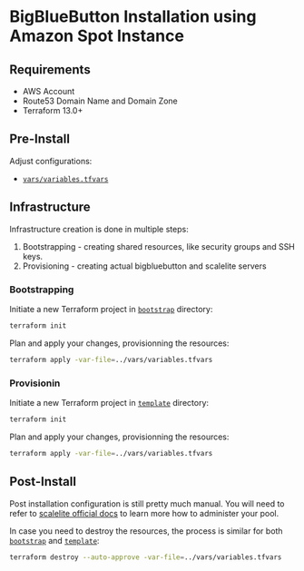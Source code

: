 # BigBlueButton Installation using Amazon Spot Instance

## Requirements

- AWS Account
- Route53 Domain Name and Domain Zone
- Terraform 13.0+

## Pre-Install

Adjust configurations:

- [`vars/variables.tfvars`](vars/variables.tfvars)

## Infrastructure

Infrastructure creation is done in multiple steps:

1. Bootstrapping - creating shared resources, like security groups and SSH keys.
2. Provisioning - creating actual bigbluebutton and scalelite servers

### Bootstrapping

Initiate a new Terraform project in [`bootstrap`](bootstrap) directory:

```sh
terraform init
```

Plan and apply your changes, provisionning the resources:

```sh
terraform apply -var-file=../vars/variables.tfvars
```

### Provisionin

Initiate a new Terraform project in [`template`](template) directory:

```sh
terraform init
```

Plan and apply your changes, provisionning the resources:

```sh
terraform apply -var-file=../vars/variables.tfvars
```

## Post-Install

Post installation configuration is still pretty much manual. You will need to refer to [scalelite official docs](https://github.com/blindsidenetworks/scalelite#administration) to learn more how to administer your pool.

In case you need to destroy the resources, the process is similar for both [`bootstrap`](bootstrap) and [`template`](template):

```sh
terraform destroy --auto-approve -var-file=../vars/variables.tfvars
```
